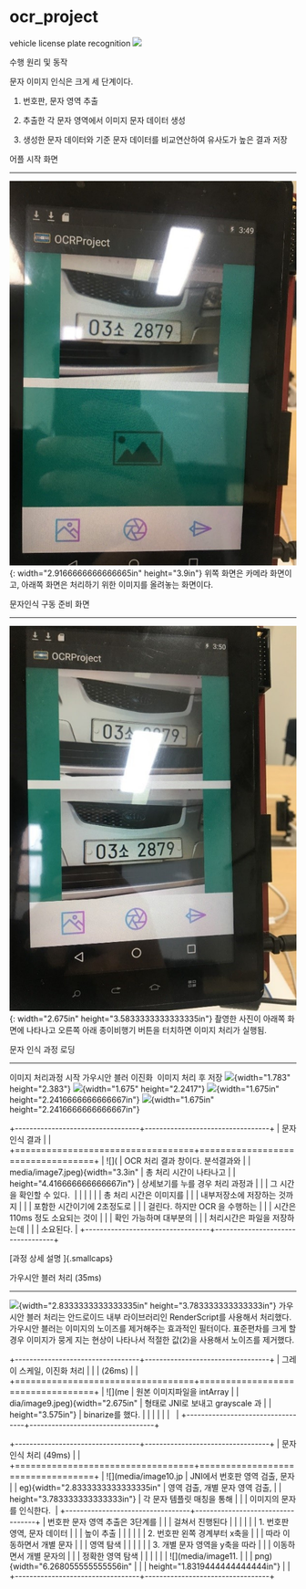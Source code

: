 # ocr_project
vehicle license plate recognition
<img src="https://user-images.githubusercontent.com/42017128/71764235-79fc5a00-2f28-11ea-9427-177215d19937.png">

수행 원리 및 동작

문자 이미지 인식은 크게 세 단계이다.

1.  번호판, 문자 영역 추출

2.  추출한 각 문자 영역에서 이미지 문자 데이터 생성

3.  생성한 문자 데이터와 기준 문자 데이터를 비교연산하여 유사도가 높은
    결과 저장

  어플 시작 화면                                                        
  --------------------------------------------------------------------- ---------------------------------------------------------------------------------------
  ![](media/image1.jpg){: width="2.9166666666666665in" height="3.9in"}   위쪽 화면은 카메라 화면이고, 아래쪽 화면은 처리하기 위한 이미지를 올려놓는 화면이다. 

  문자인식 구동 준비 화면                                                 
  ----------------------------------------------------------------------- ---------------------------------------------------------------------------------------------------
  ![](media/image2.jpg){: width="2.675in" height="3.5833333333333335in"}   촬영한 사진이 아래쪽 화면에 나타나고 오른쪽 아래 종이비행기 버튼을 터치하면 이미지 처리가 실행됨.

  문자 인식 과정 로딩                                                                                                                                                                                                                  
  ------------------------------------------------------------------------------------ ----------------------------------------------------------------------- ----------------------------------------------------------------------- -----------------------------------------------------------------------
  이미지 처리과정 시작                                                                 가우시안 블러                                                           이진화                                                                  이미지 처리 후 저장
  ![](media/image3.jpeg){width="1.783" height="2.383"}   ![](media/image4.jpeg){width="1.675" height="2.2417"}   ![](media/image5.jpeg){width="1.675in" height="2.2416666666666667in"}   ![](media/image6.jpeg){width="1.675in" height="2.2416666666666667in"}

+----------------------------------+----------------------------------+
| 문자 인식 결과                   |                                  |
+==================================+==================================+
| ![](                             | OCR 처리 결과 창이다. 분석결과와 |
| media/image7.jpeg){width="3.3in" | 총 처리 시간이 나타나고          |
| height="4.416666666666667in"}    | 상세보기를 누를 경우 처리 과정과 |
|                                  | 그 시간을 확인할 수 있다.        |
|                                  |                                  |
|                                  | 총 처리 시간은 이미지를          |
|                                  | 내부저장소에 저장하는 것까지     |
|                                  | 포함한 시간이기에 2초정도로      |
|                                  | 걸린다. 하지만 OCR 을 수행하는   |
|                                  | 시간은 110ms 정도 소요되는 것이  |
|                                  | 확인 가능하며 대부분의           |
|                                  | 처리시간은 파일을 저장하는데     |
|                                  | 소요된다.                        |
+----------------------------------+----------------------------------+

[과정 상세 설명 ]{.smallcaps}

  가우시안 블러 처리 (35ms)                                                           
  ----------------------------------------------------------------------------------- -----------------------------------------------------------------------------------------------------------------------------------------------------------------------------------------------------------------------------------------------------------
  ![](media/image8.jpeg){width="2.8333333333333335in" height="3.783333333333333in"}   가우시안 블러 처리는 안드로이드 내부 라이브러리인 RenderScript를 사용해서 처리했다. 가우시안 블러는 이미지의 노이즈를 제거해주는 효과적인 필터이다. 표준편차를 크게 할 경우 이미지가 뭉게 지는 현상이 나타나서 적절한 값(2)을 사용해서 노이즈를 제거했다.

+----------------------------------+----------------------------------+
| 그레이 스케일, 이진화 처리       |                                  |
| (26ms)                           |                                  |
+==================================+==================================+
| ![](me                           | 원본 이미지파일을 intArray       |
| dia/image9.jpeg){width="2.675in" | 형태로 JNI로 보내고 grayscale 과 |
| height="3.575in"}                | binarize를 했다.                 |
|                                  |                                  |
|                                  |                                  |
+----------------------------------+----------------------------------+

+----------------------------------+----------------------------------+
| 문자 인식 처리 (49ms)            |                                  |
+==================================+==================================+
| ![](media/image10.jp             | JNI에서 번호판 영역 검출, 문자   |
| eg){width="2.8333333333333335in" | 영역 검출, 개별 문자 영역 검출,  |
| height="3.783333333333333in"}    | 각 문자 템플릿 매칭을 통해       |
|                                  | 이미지의 문자를 인식한다.        |
+----------------------------------+----------------------------------+
| 번호판 문자 영역 추출은 3단계를  |                                  |
| 걸쳐서 진행된다                  |                                  |
|                                  |                                  |
| 1.  번호판 영역, 문자 데이터     |                                  |
|     높이 추출                    |                                  |
|                                  |                                  |
| 2.  번호판 왼쪽 경계부터 x축을   |                                  |
|     따라 이동하면서 개별 문자    |                                  |
|     영역 탐색                    |                                  |
|                                  |                                  |
| 3.  개별 문자 영역을 y축을 따라  |                                  |
|     이동하면서 개별 문자의       |                                  |
|     정확한 영역 탐색             |                                  |
|                                  |                                  |
| ![](media/image11.               |                                  |
| png){width="6.268055555555556in" |                                  |
| height="1.8319444444444444in"}   |                                  |
+----------------------------------+----------------------------------+
